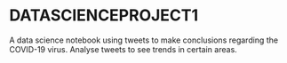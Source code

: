 # DATASCIENCEPROJECT1
A data science notebook using tweets to make conclusions regarding the COVID-19 virus. Analyse tweets to see trends in certain areas.

